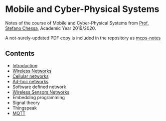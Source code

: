 # Mobile and Cyber-Physical Systems
Notes of the course of Mobile and Cyber-Physical Systems from [Prof. Stefano Chessa](http://pages.di.unipi.it/chessa/), Academic Year 2019/2020.

A not-surely-updated PDF copy is included in the repository as [mcps-notes](https://github.com/rmassidda/mcps-notes/raw/master/mcps-notes.pdf)

## Contents
- [Introduction](chapters/introduction.md)
- [Wireless Networks](chapters/wireless-networks.md)
- [Cellular networks](chapters/cellular-networks.md)
- [Ad-hoc networks](chapters/ad-hoc-networks.md)
- Software defined network
- [Wireless Sensors Networks](chapters/wireless-sensor-networks.md)
- Embedding programming
- Signal theory
- Thingspeak
- [MQTT](chapters/mqtt-protocol.md)
